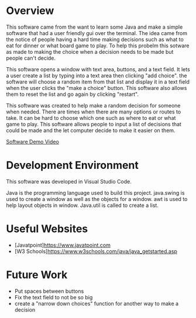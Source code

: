 # Overview

This software came from the want to learn some Java and make a simple software that had a user friendly gui over the terminal. The idea came from the notice of people having a hard time making decisions such as what to eat for dinner or what board game to play. To help this probelm this sotware as made to making the choice when a decision needs to be made but people can't decide.

This software opens a window with text area, buttons, and a text field. It lets a user create a list by typing into a text area then clicking "add choice". the software will choose a random item from that list and display it in a text field when the user clicks the "make a choice" button. This software also allows them to reset the list and go again by clicking "restart".


This software was created to help make a random decision for someone when needed. There are times when there are many options or routes to take.
It can be hard to choose which one such as where to eat or what game to play. This software allows people to input a list of decisions that could be made and the let computer decide to make it easier on them.

[Software Demo Video](http://youtube.link.goes.here)

# Development Environment

This software was developed in Visual Studio Code.

Java is the programming language used to build this project.
java.swing is used to create a window as well as the objects for a window.
awt is used to help layout objects in window.
Java.util is called to create a list.

# Useful Websites

- [Javatpoint]https://www.javatpoint.com
- [W3 Schools]https://www.w3schools.com/java/java_getstarted.asp

# Future Work

- Put spaces between buttons
- Fix the text field to not be so big
- create a "narrow down choices" function for another way to make a decision